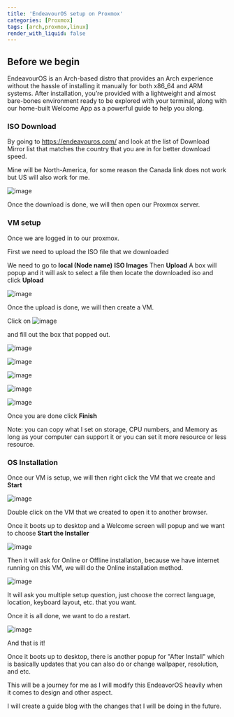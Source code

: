 ```yaml
---
title: 'EndeavourOS setup on Proxmox'
categories: [Proxmox]
tags: [arch,proxmox,linux]
render_with_liquid: false
---
```


## Before we begin

EndeavourOS is an Arch-based distro that provides an Arch experience without the hassle of installing it manually for both x86_64 and ARM systems. After installation, you’re provided with a lightweight and almost bare-bones environment ready to be explored with your terminal, along with our home-built Welcome App as a powerful guide to help you along.

### ISO Download

By going to https://endeavouros.com/ and look at the list of Download Mirror list that matches the country that you are in for better download speed.

Mine will be North-America, for some reason the Canada link does not work but US will also work for me.

![image](https://github.com/d4ryl-A/d4ryl-A.github.io/assets/129752764/2a142040-e62b-4a9c-abb1-4a5440c17ab2)

Once the download is done, we will then open our Proxmox server.

### VM setup

Once we are logged in to our proxmox.

First we need to upload the ISO file that we downloaded

We need to go to **local (Node name)**
**ISO Images**
Then **Upload**
A box will popup and it will ask to select a file then locate the downloaded iso and click **Upload**

![image](https://github.com/d4ryl-A/d4ryl-A.github.io/assets/129752764/1dd58eaf-40f1-4f2b-9c32-4f59ea7a57fa)

Once the upload is done, we will then create a VM.

Click on ![image](https://github.com/d4ryl-A/d4ryl-A.github.io/assets/129752764/a8edad96-525e-4d53-a9d3-3b9d7ebb806c)

and fill out the box that popped out.

![image](https://github.com/d4ryl-A/d4ryl-A.github.io/assets/129752764/9227fdc9-7389-431e-9cc2-bbb9d36808ef)

![image](https://github.com/d4ryl-A/d4ryl-A.github.io/assets/129752764/a8719c8d-c4bf-4b8f-bf49-8a14c594d872)

![image](https://github.com/d4ryl-A/d4ryl-A.github.io/assets/129752764/73dbbe34-f42a-4524-a828-35682e2f835e)

![image](https://github.com/d4ryl-A/d4ryl-A.github.io/assets/129752764/a198392e-46d1-4342-a209-23ac94f4601e)

![image](https://github.com/d4ryl-A/d4ryl-A.github.io/assets/129752764/d6f7382d-810c-4b40-9d32-e08cc6877227)

Once you are done click **Finish**

Note: you can copy what I set on storage, CPU  numbers, and Memory as long as your computer can support it or you can set it more resource or less resource.

### OS Installation

Once our VM is setup, we will then right click the VM that we create and **Start**

![image](https://github.com/d4ryl-A/d4ryl-A.github.io/assets/129752764/65a5910c-b458-4a08-9951-5b5d68972353)

Double click on the VM that we created to open it to another browser.

Once it boots up to desktop and a Welcome screen will popup and we want to choose **Start the Installer**

![image](https://github.com/d4ryl-A/d4ryl-A.github.io/assets/129752764/b86ac963-c108-4bcd-825d-041274fd550f)

Then it will ask for Online or Offline installation, because we have internet running on this VM, we will do the Online installation method.

![image](https://github.com/d4ryl-A/d4ryl-A.github.io/assets/129752764/dd70d656-e5fb-41e3-8a50-f8c7c862f8b7)

It will ask you multiple setup question, just choose the correct language, location, keyboard layout, etc. that you want.

Once it is all done, we want to do a restart.

![image](https://github.com/d4ryl-A/d4ryl-A.github.io/assets/129752764/cfd3bc07-1562-4759-b8f2-080409455dad)

And that is it!

Once it boots up to desktop, there is another popup for "After Install" which is basically updates that you can also do or change wallpaper, resolution, and etc.

This will be a journey for me as I will modify this EndeavorOS heavily when it comes to design and other aspect.

I will create a guide blog with the changes that I will be doing in the future.
